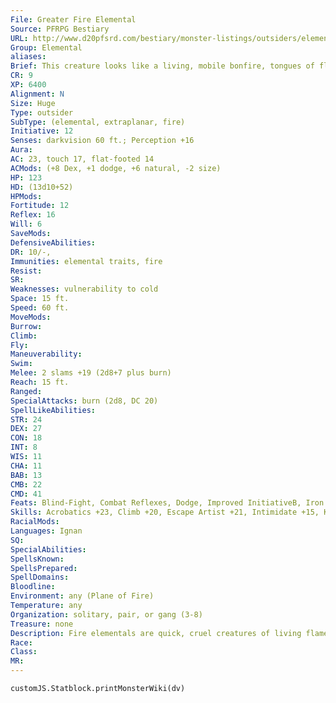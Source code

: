 ```yaml
---
File: Greater Fire Elemental
Source: PFRPG Bestiary
URL: http://www.d20pfsrd.com/bestiary/monster-listings/outsiders/elemental/fire
Group: Elemental
aliases: 
Brief: This creature looks like a living, mobile bonfire, tongues of flame reaching out in search of things to burn.
CR: 9
XP: 6400
Alignment: N
Size: Huge
Type: outsider
SubType: (elemental, extraplanar, fire)
Initiative: 12
Senses: darkvision 60 ft.; Perception +16
Aura: 
AC: 23, touch 17, flat-footed 14
ACMods: (+8 Dex, +1 dodge, +6 natural, -2 size)
HP: 123
HD: (13d10+52)
HPMods: 
Fortitude: 12
Reflex: 16
Will: 6
SaveMods: 
DefensiveAbilities: 
DR: 10/-,
Immunities: elemental traits, fire
Resist: 
SR: 
Weaknesses: vulnerability to cold
Space: 15 ft.
Speed: 60 ft.
MoveMods: 
Burrow: 
Climb: 
Fly: 
Maneuverability: 
Swim: 
Melee: 2 slams +19 (2d8+7 plus burn)
Reach: 15 ft.
Ranged: 
SpecialAttacks: burn (2d8, DC 20)
SpellLikeAbilities: 
STR: 24
DEX: 27
CON: 18
INT: 8
WIS: 11
CHA: 11
BAB: 13
CMB: 22
CMD: 41
Feats: Blind-Fight, Combat Reflexes, Dodge, Improved InitiativeB, Iron Will, Mobility, Spring Attack, Weapon FinesseB, Wind Stance
Skills: Acrobatics +23, Climb +20, Escape Artist +21, Intimidate +15, Knowledge (planes) +10, Perception +16
RacialMods: 
Languages: Ignan
SQ: 
SpecialAbilities: 
SpellsKnown: 
SpellsPrepared: 
SpellDomains: 
Bloodline: 
Environment: any (Plane of Fire)
Temperature: any
Organization: solitary, pair, or gang (3-8)
Treasure: none
Description: Fire elementals are quick, cruel creatures of living flame. They enjoy frightening beings weaker than themselves, and terrorizing any creature they can set on fire. A fire elemental cannot enter water or any other nonf lammable liquid. A body of water is an impassible barrier unless the fire elemental can step or jump over it or the water is covered with a flammable material (such as a layer of oil). Fire elementals vary in appearance-they usually manifest as coiling serpentine forms made of smoke and lame, but some fire elementals take on shapes more akin to humans, demons, or other monsters in order to increase the terror of their sudden appearance. Features on a fire elemental's body are made by darker bits of flame or patches of semi-stable smoke, ash, and cinders. Elemental Height Weight Small 4 ft. 1 lb. Medium 8 ft. 2 lbs. Large 16 ft. 4 lbs. Huge 32 ft. 8 lbs. Greater 36 ft. 10 lbs. Elder 40 ft. 12 lbs.
Race: 
Class: 
MR: 
---
```

```dataviewjs
customJS.Statblock.printMonsterWiki(dv)
```
